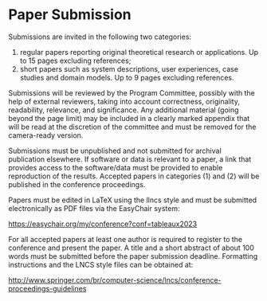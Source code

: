 # Paper Submission

Submissions are invited in the following two categories:

1. regular papers reporting original theoretical research or applications. Up to 15 pages excluding references;
2. short papers such as system descriptions, user experiences, case studies and domain models. Up to 9 pages excluding references.

Submissions will be reviewed by the Program Committee, possibly with the help of external reviewers, taking into account correctness, originality, readability, relevance, and significance. Any additional material (going beyond the page limit) may be included in a clearly marked appendix that will be read at the discretion of the committee and must be removed for the camera-ready version.

Submissions must be unpublished and not submitted for archival publication elsewhere. If software or data is relevant to a paper, a link that provides access to the software/data must be provided to enable reproduction of the results. Accepted papers in categories (1) and (2) will be published in the conference proceedings.

Papers must be edited in LaTeX using the llncs style and must be submitted electronically as PDF files via the EasyChair system:

https://easychair.org/my/conference?conf=tableaux2023

For all accepted papers at least one author is required to register to the conference and present the paper. A title and a short abstract of about 100 words must be submitted before the paper submission deadline. Formatting instructions and the LNCS style files can be obtained at:

http://www.springer.com/br/computer-science/lncs/conference-proceedings-guidelines


